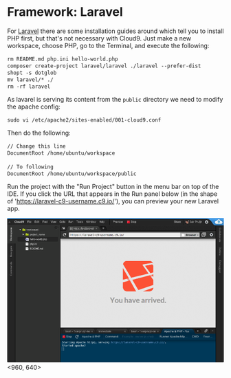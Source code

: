 # Framework: Laravel
For [Laravel](http://laravel.com/) there are some installation guides around which tell you to install PHP first, but that's not necessary with Cloud9.
Just make a new workspace, choose PHP, go to the Terminal, and execute the following:

    rm README.md php.ini hello-world.php
    composer create-project laravel/laravel ./laravel --prefer-dist
    shopt -s dotglob
    mv laravel/* ./
    rm -rf laravel
    
As lavarel is serving its content from the `public` directory we need to modify the apache config:

    sudo vi /etc/apache2/sites-enabled/001-cloud9.conf

Then do the following:
    
    // Change this line
    DocumentRoot /home/ubuntu/workspace
    
    // To following
    DocumentRoot /home/ubuntu/workspace/public

Run the project with the "Run Project" button in the menu bar on top of the IDE.
If you click the URL that appears in the Run panel below (in the shape of 'https://laravel-c9-username.c9.io/'), you can preview your new Laravel app.

![Run Panel](./resources/images/laravelWorkspaceRunning.png)<960, 640>
